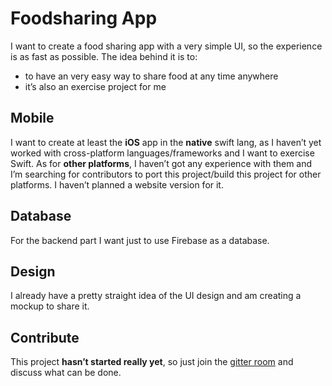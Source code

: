 # Foodsharing App
I want to create a food sharing app with a very simple UI, so the experience is as fast as possible. The idea behind it is to:

* to have an very easy way to share food at any time anywhere
* it’s also an exercise project for me

## Mobile
I want to create at least the **iOS** app in the **native** swift lang, as I haven’t yet worked with cross-platform languages/frameworks and I want to exercise Swift.
As for **other platforms**, I haven’t got any experience with them and I’m searching for contributors to port this project/build this project for other platforms.
I haven’t planned a website version for it.

##  Database
For the backend part I want just to use Firebase as a database.

## Design
I already have a pretty straight idea of the UI design and am creating a mockup to share it.

## Contribute
This project **hasn’t started really yet**, so just join the [gitter room](https://gitter.im/foodsharingapp/Lobby) and discuss what can be done.
